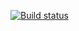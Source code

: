 [![Build status](https://ci.appveyor.com/api/projects/status/x5mhfc7t2pt7i4q6?svg=true)](https://ci.appveyor.com/project/TinitaQA/postman-echo)
